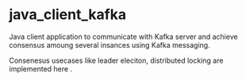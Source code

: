 # java_client_kafka
Java client application to communicate with Kafka server and achieve consensus amoung several insances using Kafka messaging.

Consenesus usecases like leader eleciton, distributed locking are implemented here
.

